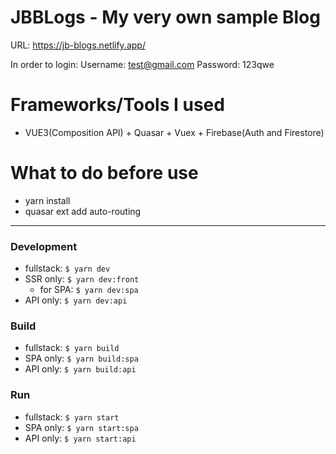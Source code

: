 # JBBLogs - My very own sample Blog

URL: https://jb-blogs.netlify.app/

In order to login:
Username: test@gmail.com
Password: 123qwe


# Frameworks/Tools I used
- VUE3(Composition API) + Quasar + Vuex + Firebase(Auth and Firestore)

# What to do before use
- yarn install
- quasar ext add auto-routing


------------------------------------------

### Development

- fullstack: `$ yarn dev`
- SSR only: `$ yarn dev:front`
  - for SPA: `$ yarn dev:spa`
- API only: `$ yarn dev:api`


### Build

- fullstack: `$ yarn build`
- SPA only: `$ yarn build:spa`
- API only: `$ yarn build:api`

### Run

- fullstack: `$ yarn start`
- SPA only: `$ yarn start:spa`
- API only: `$ yarn start:api`

